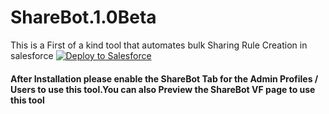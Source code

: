 # ShareBot.1.0Beta
This is a First of a kind tool that automates bulk Sharing Rule Creation in salesforce
<a href="https://githubsfdeploy.herokuapp.com?owner=tanumaydas&amp;repo=ShareBot">
  <img alt="Deploy to Salesforce"
       src="https://raw.githubusercontent.com/afawcett/githubsfdeploy/master/deploy.png">
</a>
<h4>After Installation please enable the ShareBot Tab for the Admin Profiles / Users to use this tool.You can also Preview the ShareBot VF page to use this tool</h4
